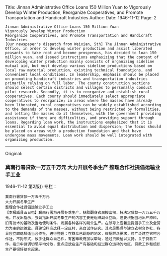 Title: Jinnan Administrative Office Loans 150 Million Yuan to Vigorously Develop Winter Production, Reorganize Cooperatives, and Promote Transportation and Handicraft Industries
Author:
Date: 1946-11-12
Page: 2

    Jinnan Administrative Office Loans 150 Million Yuan
    Vigorously Develop Winter Production
    Reorganize Cooperatives, and Promote Transportation and Handicraft Industries
    [Our newspaper's dispatch from Weixian, 5th] The Jinnan Administrative Office, in order to develop winter production and assist liberated peasants to take root and become prosperous, has decided to loan 150 million yuan, and issued instructions emphasizing that the content of developing winter production mainly consists of organizing sideline mutual aid, but must develop various sideline productions based on local raw material production, existing technical foundations, and convenient local conditions. In leadership, emphasis should be placed on promoting handicraft industries and transportation industries primarily relying on full labor. The county construction sections should select certain districts and villages to personally conduct pilot research. Secondly, it is to reorganize and establish rural cooperatives. Each county should immediately select appropriate cooperatives to reorganize; in areas where the masses have already been liberated, rural cooperatives can be widely established according to the demands of the masses, without being restricted by formalities, and letting the masses do it themselves, with the government providing assistance if there are difficulties, and providing support through loans. Regarding loan work, the instructions emphasized that it is essential to avoid equal distribution and dispersion; the focus should be placed on areas with a production foundation and that have undergone mass movements. Loan work should be well integrated with organizing production.



<hr /> 

Original: 


### 冀南行署贷款一万五千万元  大力开展冬季生产  整理合作社提倡运输业手工业

1946-11-12
第2版()
专栏：

    冀南行署贷款一万五千万元
    大力开展冬季生产
    整理合作社提倡运输业手工业
    【本报威县五日电】冀南行署为开展冬季生产，扶助翻身农民按富根，特决定贷款一万万五千万元，并发出指示，强调指出开展冬季生产的内容主要是组织副业互助，但要根据当地出产原料，旧有技术的基础及当地便利条件，发展各种各样的副业生产。在领导上应着重提倡手工业及全劳力为主的运输业。县建设科应选择一定区村，亲自试作研究。其次是整理与建立农村合作社，各县应立即选择适当合作社，进行整理；在群众已翻身的地区，根据群众要求，可广泛建立农村合作社，不拘形式，放手让群众自己作，有困难政府加以帮助，通过贷款给以支持。关于贷款工作，指示中强调切忌平均分散，重点应放在生产有基础和经过群众运动的地区，贷款工作和组织生产要很好结合起来。
